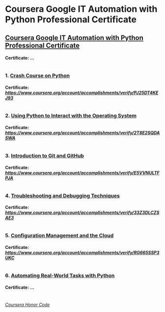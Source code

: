 # Coursera Google IT Automation with Python Professional Certificate


## [Coursera Google IT Automation with Python Professional Certificate](https://www.coursera.org/professional-certificates/google-it-automation)
####    **Certificate:** _..._
#

### 1. [Crash Course on Python](https://www.coursera.org/learn/python-crash-course?specialization=google-it-automation)

####    **Certificate:** _https://www.coursera.org/account/accomplishments/verify/PJ25DT4KEJ93_
#
### 2. [Using Python to Interact with the Operating System](https://www.coursera.org/learn/python-operating-system?specialization=google-it-automation)

####    **Certificate:** _https://www.coursera.org/account/accomplishments/verify/2T8E2SQDASWA_
#   
### 3. [Introduction to Git and GitHub](https://www.coursera.org/learn/introduction-git-github?specialization=google-it-automation)

####    **Certificate:** _https://www.coursera.org/account/accomplishments/verify/E5VVNULTFPJA_
#   
### 4. [Troubleshooting and Debugging Techniques](https://www.coursera.org/learn/troubleshooting-debugging-techniques?specialization=google-it-automation)

####    **Certificate:** _https://www.coursera.org/account/accomplishments/verify/33Z3DLCZSAE3_
#
### 5. [Configuration Management and the Cloud](https://www.coursera.org/learn/configuration-management-cloud?specialization=google-it-automation)

####    **Certificate:** _https://www.coursera.org/account/accomplishments/verify/RG665SSP3UKC_
#
### 6. [Automating Real-World Tasks with Python](https://www.coursera.org/learn/automating-real-world-tasks-python?specialization=google-it-automation)

####    **Certificate:** _..._
#

[*Coursera Honor Code*](https://www.coursera.support/s/article/209818863-Coursera-Honor-Code?language=en_US)
